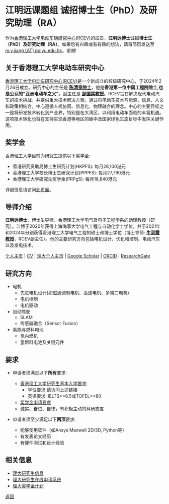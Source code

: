 # 江明远课题组 诚招博士生（PhD）及研究助理（RA）
作为[香港理工大学电动车辆研究中心(RCEV)](https://www.polyu.edu.hk/rcev/)的成员，**江明远博士**诚招**博士生（PhD）及研究助理（RA）**。如果您有兴趣或有有趣的想法，请将简历发送至[m.y.jiang [AT] polyu.edu.hk](mailto:m.y.jiang@polyu.edu.hk)。谢谢!

## 关于香港理工大学电动车研究中心
[香港理工大学电动车研究中心(RCEV)](https://www.polyu.edu.hk/rcev/)是一个新成立的校级研究中心，于2024年2月26日成立。研究中心的主任是 **[陈清泉院士](https://www.polyu.edu.hk/eee/people/distinguished-honorary-emeritus-adjunct-and-visiting-staff/prof-chan-ching-chuen/)**，他是**香港第一位中国工程院院士,也是公认的"亚洲电动车之父"**。副主任是 **[邹国棠教授](https://www.polyu.edu.hk/eee/people/academic-staff-and-teaching-staff/prof-chau-kwok-tong/)**。RCEV旨在解决现代电动汽车的技术挑战，并提供重大技术解决方案。通过将电动车技术与能源、信息、人文和政策相结合，中心遵循人机协同、信息化、物理融合的理念。中心的主要目标之一是将研发技术转化到产业界，特别是在大湾区，以利用电动车面临的丰富机遇。这项技术转化也将在支持实现香港等地区的碳中及国家绿色生态目标中发挥关键作用。

## 奖学金
香港理工大学目前为研究生提供以下奖学金:
- 香港研究资助局博士生研究计划(HKPFS): 每月28,100港元
- 香港理工大学校长博士生研究计划(PPPFS): 每月27,790港元 
- 香港理工大学研究生奖学金(PRPgS): 每月18,840港元

详细信息请访问[此页面](https://www.polyu.edu.hk/gs/prospective-students/fellowship-scholarship-schemes/)。

## 导师介绍
**江明远博士**，博士生导师，香港理工大学电气及电子工程学系的助理教授（研究）。江博于2020年获得上海海事大学电气工程与自动化学士学位，并于2021年和2024年分别获得香港理工大学电气工程的硕士和博士学位（博士导师: **[牛双霞教授](https://www.polyu.edu.hk/eee/people/academic-staff-and-teaching-staff/dr-niu-shuang-xia/)**，RCEV副主任）。他的主要研究方向包括电机设计、优化和控制、电动汽车以及发电技术。

[个人主页](https://jiangmy97.github.io/) |
[CV](https://jiangmy97.github.io/docs/CV_JMY_240531_v2.pdf) |
[理大个人主页](https://www.polyu.edu.hk/eee/people/academic-staff-and-teaching-staff/dr-jian-mingyuan/) |
[Google Scholar](https://scholar.google.com.hk/citations?hl=en&user=o6vNp3AAAAAJ) |
[ORCID](https://orcid.org/0000-0001-7805-9772) |
[ResearchGate](https://www.researchgate.net/profile/Mingyuan-Jiang-3)

## 研究方向
- 电机
    - 先进电机设计(如磁通调制电机、高速电机、多端口电机)
    - 电机控制
    - 电机驱动
- 自动驾驶
    - SLAM
    - 传感器融合（Sensor Fusion）
- 氢能与燃料电池
    - 氢内燃机
    - 氢燃料电池及关键元件

## 要求
- 申请者须满足以下**所有**要求:
  - [香港理工大学研究生基本入学要求](https://www.polyu.edu.hk/study/pg/research-postgraduate/admission-requirements-rpg):
    - 学位要求:请访问上述链接
    - 英语要求: IELTS>=6.5或TOFEL>=80
  - [奖学金申请要求](https://www.polyu.edu.hk/gs/prospective-students/fellowship-scholarship-schemes/)
  - 诚实、奋进、自律，有积极主动的科研态度

- 申请者须至少满足以下**两项**要求:
  - 能够使用软件（如Ansys Maxwell 2D/3D, Python等）
  - 有发表论文经历
  - 有硬件测试和设计经验

## 相关信息
- [理大研究生信息](https://www.polyu.edu.hk/study/pg/research-postgraduate)
- [理大研究生在线申请系统](https://www38.polyu.edu.hk/eAdmission/index.do)
- [理大奖学金计划](https://www.polyu.edu.hk/gs/prospective-students/fellowship-scholarship-schemes/)

[返回](https://jiangmy97.github.io)
